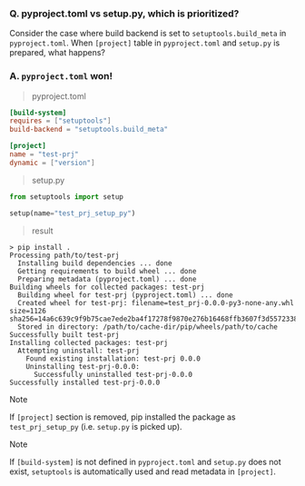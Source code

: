 ### Q. pyproject.toml vs setup.py, which is prioritized?

Consider the case where build backend is set to `setuptools.build_meta` in `pyproject.toml`.
When `[project]` table in `pyproject.toml` and `setup.py` is prepared, what happens?

### A. `pyproject.toml` won!

> pyproject.toml

```toml
[build-system]
requires = ["setuptools"]
build-backend = "setuptools.build_meta"

[project]
name = "test-prj"
dynamic = ["version"]
```

> setup.py

```python
from setuptools import setup

setup(name="test_prj_setup_py")
```

> result

```
> pip install .
Processing path/to/test-prj
  Installing build dependencies ... done
  Getting requirements to build wheel ... done
  Preparing metadata (pyproject.toml) ... done
Building wheels for collected packages: test-prj
  Building wheel for test-prj (pyproject.toml) ... done
  Created wheel for test-prj: filename=test_prj-0.0.0-py3-none-any.whl size=1126 sha256=14a6c639c9f9b75cae7ede2ba4f17278f9870e276b16468ffb3607f3d5572338
  Stored in directory: /path/to/cache-dir/pip/wheels/path/to/cache
Successfully built test-prj
Installing collected packages: test-prj
  Attempting uninstall: test-prj
    Found existing installation: test-prj 0.0.0
    Uninstalling test-prj-0.0.0:
      Successfully uninstalled test-prj-0.0.0
Successfully installed test-prj-0.0.0
```

> [!NOTE]
> If `[project]` section is removed, pip installed the package as `test_prj_setup_py` (i.e. `setup.py` is picked up).

> [!NOTE]
> If `[build-system]` is not defined in `pyproject.toml` and `setup.py` does not exist, `setuptools` is automatically used and read metadata in `[project]`.
